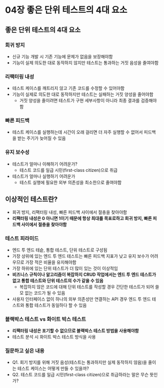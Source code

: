 # 04장 좋은 단위 테스트의 4대 요소

## 좋은 단위 테스트의 4대 요소

### 회귀 방지

* 신규 기능 개발 시 기존 기능에 문제가 없음을 보장해야함
* 기능이 실제 의도한 대로 동작하지 않지만 테스트는 통과하는 거짓 음성을 줄여야함

### 리팩터링 내성

* 테스트 케이스를 깨트리지 않고 기존 코드를 수정할 수 있어야함
* 기능이 실제로 의도한 대로 동작하지만 테스트는 실패하는 거짓 양성을 줄어야함
  * 거짓 양성을 줄이려면 테스트가 구현 세부사항이 아니라 최종 결과를 검증해야함

### 빠른 피드백

* 테스트 케이스를 실행하는데 시간이 오래 걸리면 더 자주 실행할 수 없어서 피드백을 받는 주기가 늦어질 수 있음

### 유지 보수성

* 테스트가 얼마나 이해하기 어려운가?
  * 테스트 코드를 일급 시민(first-class citizen)으로 취급
* 테스트가 얼마나 실행하기 어려운가
  * 테스트 실행에 필요한 외부 의존성을 최소한으로 줄여야함

## 이상적인 테스트란?

* 회귀 방지, 리팩터링 내성, 빠른 피드백 사이에서 절충을 찾아야함
* **리팩터링 내성은 0 아니면 1이기 때문에 항상 최대를 목표로하고 회귀 방지, 빠른 피드백 사이에서 절충을 찾아야함**

### 테스트 피라미드

* 엔드 투 엔드 테슽, 통합 테스트, 단위 테스트로 구성됨
* 가장 상위에 있는 엔드 투 엔드 테스트는 빠른 피드백 지표가 낮고 유지 보수가 어려우므로 가장 적은 비율을 유지해야함
* 가장 하위에 있는 단위 테스트가 더 많이 있는 것이 이상적임
* **비즈니스 규칙이나 알고리즘이 복잡하지 CRUD 작업에서는 엔드 투 엔드 테스트가 없고 통합 테스트와 단위 테스트의 수가 같을 수 있음**
  * 복잡하지 않은 코드에 대해 단위 테스트를 작성할 경우 간단한 테스트가 되어 쓸모 없는 코드가 될 수 있음
* 사용자 인터페이스 없이 하나의 외부 의존성만 연결하는 API 경우 엔드 투 엔드 테스트와 통합 테스트가 동일하다 할 수 있음

### 블랙박스 테스트 vs 화이트 박스 테스트

* **리팩터링 내성은 포기할 수 없으므로 블랙박스 테스트 방법을 사용해야함**
* 테스트 분석 시 화이트 박스 테스트 방식을 사용

### 질문하고 싶은 내용

* Q1. 회기 방지를 위해 거짓 음성(테스트는 통과하지만 실제 동작하지 않음)을 줄이는 테스트 케이스는 어떻게 만들 수 있을까?
* Q2. 테스트 코드를 일급 시민(first-class citizen)으로 취급하라는 말은 무슨 뜻인가?
